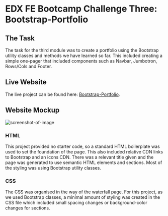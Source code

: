 # EDX FE Bootcamp Challenge Three: Bootstrap-Portfolio

## The Task

The task for the third module was to create a portfolio using the Bootstrap utility classes and methods we have learned so far.
This included creating a simple one-pager that included components such as Navbar, Jumbotron, Rows/Cols and Footer.

## Live Website

The live project can be found here: 
[Bootstrap-Portfolio](https://builtbydans.github.io/EDX_Challenge3_Bootstrap-Portfolio).

## Website Mockup

![screenshot-of-image](https://github.com/builtbydans/EDX_Challenge2_My_First_Portfolio/blob/main/assets/images/website.mockup.png)

### HTML
This project provided no starter code, so a standard HTML boilerplate was used to set the foundation of the page. This also included relative CDN links to Bootstrap and an icons CDN. There was a relevant title given and the page was generated to use semantic HTML elements and sections. Most of the styling was using Bootstrap utility classes.

### CSS
The CSS was organised in the way of the waterfall page. For this project, as we used Bootstrap classes, a minimal amount of styling was created in the CSS file which included small spacing changes or background-color changes for sections.
